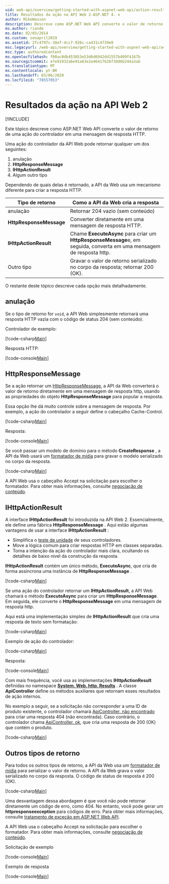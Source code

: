 ```yaml
---
uid: web-api/overview/getting-started-with-aspnet-web-api/action-results
title: Resultados da ação na API Web 2-ASP.NET 4. x
author: MikeWasson
description: Descreve como ASP.NET Web API converte o valor de retorno de uma ação do controlador em uma mensagem de resposta HTTP no ASP.NET 4. x.
ms.author: riande
ms.date: 02/03/2014
ms.custom: seoapril2019
ms.assetid: 2fc4797c-38ef-4cc7-926c-ca431c4739e8
msc.legacyurl: /web-api/overview/getting-started-with-aspnet-web-api/action-results
msc.type: authoredcontent
ms.openlocfilehash: f00ac0db453053e53d6d6942dd1557b409f4167b
ms.sourcegitcommit: e7e91932a6e91a63e2e46417626f39d6b244a3ab
ms.translationtype: MT
ms.contentlocale: pt-BR
ms.lasthandoff: 03/06/2020
ms.locfileid: "78557053"
---
```

# <a name="action-results-in-web-api-2"></a>Resultados da ação na API Web 2

[!INCLUDE[](~/includes/coreWebAPI.md)]

Este tópico descreve como ASP.NET Web API converte o valor de retorno de uma ação do controlador em uma mensagem de resposta HTTP.

Uma ação do controlador da API Web pode retornar qualquer um dos seguintes:

1. anulação
2. **HttpResponseMessage**
3. **IHttpActionResult**
4. Algum outro tipo

Dependendo de quais delas é retornado, a API da Web usa um mecanismo diferente para criar a resposta HTTP.

| Tipo de retorno | Como a API da Web cria a resposta |
| --- | --- |
| anulação | Retornar 204 vazio (sem conteúdo) |
| **HttpResponseMessage** | Converter diretamente em uma mensagem de resposta HTTP. |
| **IHttpActionResult** | Chame **ExecuteAsync** para criar um **HttpResponseMessage**e, em seguida, converta em uma mensagem de resposta http. |
| Outro tipo | Gravar o valor de retorno serializado no corpo da resposta; retornar 200 (OK). |

O restante deste tópico descreve cada opção mais detalhadamente.

## <a name="void"></a>anulação

Se o tipo de retorno for `void`, a API Web simplesmente retornará uma resposta HTTP vazia com o código de status 204 (sem conteúdo).

Controlador de exemplo:

[!code-csharp[Main](action-results/samples/sample1.cs)]

Resposta HTTP:

[!code-console[Main](action-results/samples/sample2.cmd)]

## <a name="httpresponsemessage"></a>HttpResponseMessage

Se a ação retornar um [HttpResponseMessage](https://msdn.microsoft.com/library/system.net.http.httpresponsemessage.aspx), a API da Web converterá o valor de retorno diretamente em uma mensagem de resposta http, usando as propriedades do objeto **HttpResponseMessage** para popular a resposta.

Essa opção lhe dá muito controle sobre a mensagem de resposta. Por exemplo, a ação do controlador a seguir define o cabeçalho Cache-Control.

[!code-csharp[Main](action-results/samples/sample3.cs)]

Resposta:

[!code-console[Main](action-results/samples/sample4.cmd?highlight=2)]

Se você passar um modelo de domínio para o método **CreateResponse** , a API da Web usará um [formatador de mídia](../formats-and-model-binding/media-formatters.md) para gravar o modelo serializado no corpo da resposta.

[!code-csharp[Main](action-results/samples/sample5.cs)]

A API Web usa o cabeçalho Accept na solicitação para escolher o formatador. Para obter mais informações, consulte [negociação de conteúdo](../formats-and-model-binding/content-negotiation.md).

## <a name="ihttpactionresult"></a>IHttpActionResult

A interface **IHttpActionResult** foi introduzida na API Web 2. Essencialmente, ele define uma fábrica **HttpResponseMessage** . Aqui estão algumas vantagens de usar a interface **IHttpActionResult** :

- Simplifica o [teste de unidade](../testing-and-debugging/unit-testing-controllers-in-web-api.md) de seus controladores.
- Move a lógica comum para criar respostas HTTP em classes separadas.
- Torna a intenção da ação do controlador mais clara, ocultando os detalhes de baixo nível da construção da resposta.

**IHttpActionResult** contém um único método, **ExecuteAsync**, que cria de forma assíncrona uma instância de **HttpResponseMessage** .

[!code-csharp[Main](action-results/samples/sample6.cs)]

Se uma ação do controlador retornar um **IHttpActionResult**, a API Web chamará o método **ExecuteAsync** para criar um **HttpResponseMessage**. Em seguida, ele converte o **HttpResponseMessage** em uma mensagem de resposta http.

Aqui está uma implementação simples de **IHttpActionResult** que cria uma resposta de texto sem formatação:

[!code-csharp[Main](action-results/samples/sample7.cs)]

Exemplo de ação do controlador:

[!code-csharp[Main](action-results/samples/sample8.cs)]

Resposta:

[!code-console[Main](action-results/samples/sample9.cmd)]

Com mais frequência, você usa as implementações **IHttpActionResult** definidas no namespace **[System. Web. http. Results](https://msdn.microsoft.com/library/system.web.http.results.aspx)** . A classe **ApiController** define os métodos auxiliares que retornam esses resultados de ação internos.

No exemplo a seguir, se a solicitação não corresponder a uma ID de produto existente, o controlador chamará [ApiController. não encontrado](https://msdn.microsoft.com/library/system.web.http.apicontroller.notfound.aspx) para criar uma resposta 404 (não encontrada). Caso contrário, o controlador chama [ApiController. ok](https://msdn.microsoft.com/library/dn314591.aspx), que cria uma resposta de 200 (OK) que contém o produto.

[!code-csharp[Main](action-results/samples/sample10.cs)]

## <a name="other-return-types"></a>Outros tipos de retorno

Para todos os outros tipos de retorno, a API da Web usa um [formatador de mídia](../formats-and-model-binding/media-formatters.md) para serializar o valor de retorno. A API da Web grava o valor serializado no corpo da resposta. O código de status de resposta é 200 (OK).

[!code-csharp[Main](action-results/samples/sample11.cs)]

Uma desvantagem dessa abordagem é que você não pode retornar diretamente um código de erro, como 404. No entanto, você pode gerar um **httpresponseexception** para códigos de erro. Para obter mais informações, consulte [tratamento de exceção em ASP.NET Web API](../error-handling/exception-handling.md).

A API Web usa o cabeçalho Accept na solicitação para escolher o formatador. Para obter mais informações, consulte [negociação de conteúdo](../formats-and-model-binding/content-negotiation.md).

Solicitação de exemplo

[!code-console[Main](action-results/samples/sample12.cmd)]

Exemplo de resposta

[!code-console[Main](action-results/samples/sample13.cmd)]
